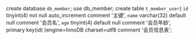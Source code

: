 <!--------------------------------------创建会员数据库------------------------------------->
create database `db_member`;
use db_member;
create table `t_member_user`(
    `id` tinyint(4) not null auto_increment comment '主键',
    `name` varchar(32) default null comment '会员名',
    `age` tinyint(4) default null comment '会员年龄',
    primary key(id)
)engine=InnoDB charset=utf8 comment '会员信息表';
